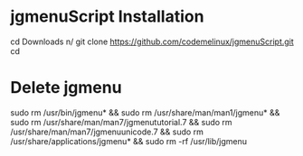# jgmenuScript Installation

cd Downloads n/
git clone https://github.com/codemelinux/jgmenuScript.git
cd 


# Delete jgmenu
sudo rm /usr/bin/jgmenu* && sudo rm /usr/share/man/man1/jgmenu* && sudo rm /usr/share/man/man7/jgmenututorial.7 && sudo rm /usr/share/man/man7/jgmenuunicode.7 && sudo rm /usr/share/applications/jgmenu* && sudo rm -rf /usr/lib/jgmenu
